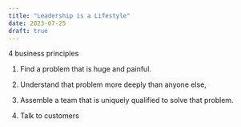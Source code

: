```yaml
---
title: "Leadership is a Lifestyle"
date: 2023-07-25
draft: true
---
```


4 business principles

1. Find a problem that is huge and painful.

2. Understand that problem more deeply than anyone else,

3. Assemble a team that is uniquely qualified to solve that problem.

4. Talk to customers

